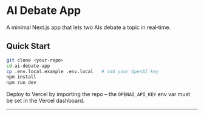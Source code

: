# AI Debate App

A minimal Next.js app that lets two AIs debate a topic in real‑time.

## Quick Start

```bash
git clone <your‑repo>
cd ai-debate-app
cp .env.local.example .env.local   # add your OpenAI key
npm install
npm run dev
```

Deploy to Vercel by importing the repo – the `OPENAI_API_KEY` env var must be set in the Vercel dashboard.

---
